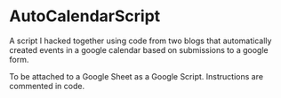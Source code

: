 # AutoCalendarScript
A script I hacked together using code from two blogs that automatically created events in a google calendar based on submissions to a google form.

To be attached to a Google Sheet as a Google Script. Instructions are commented in code.
